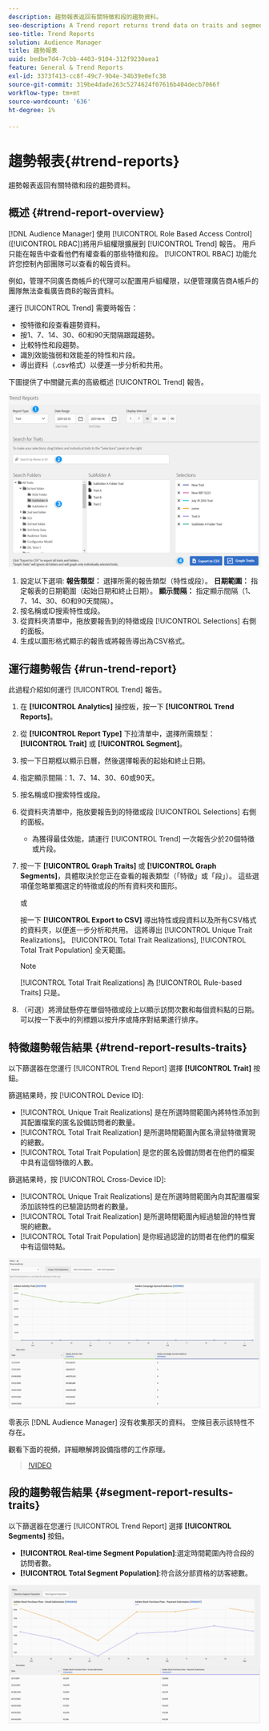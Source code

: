 ```yaml
---
description: 趨勢報表返回有關特徵和段的趨勢資料。
seo-description: A Trend report returns trend data on traits and segments.
seo-title: Trend Reports
solution: Audience Manager
title: 趨勢報表
uuid: bedbe7d4-7cbb-4403-9104-312f9230aea1
feature: General & Trend Reports
exl-id: 3373f413-cc8f-49c7-9b4e-34b39e0efc38
source-git-commit: 319be4dade263c5274624f07616b404decb7066f
workflow-type: tm+mt
source-wordcount: '636'
ht-degree: 1%

---
```


# 趨勢報表{#trend-reports}

趨勢報表返回有關特徵和段的趨勢資料。

## 概述 {#trend-report-overview}

<!-- 

c_trend_reports.xml

 -->

[!DNL Audience Manager] 使用 [!UICONTROL Role Based Access Control] ([!UICONTROL RBAC])將用戶組權限擴展到 [!UICONTROL Trend] 報告。 用戶只能在報告中查看他們有權查看的那些特徵和段。 [!UICONTROL RBAC] 功能允許您控制內部團隊可以查看的報告資料。

例如，管理不同廣告商帳戶的代理可以配置用戶組權限，以便管理廣告商A帳戶的團隊無法查看廣告商B的報告資料。

運行 [!UICONTROL Trend] 需要時報告：

* 按特徵和段查看趨勢資料。
* 按1、7、14、30、60和90天間隔跟蹤趨勢。
* 比較特性和段趨勢。
* 識別效能強弱和效能差的特性和片段。
* 導出資料（.csv格式）以便進一步分析和共用。

下圖提供了中關鍵元素的高級概述 [!UICONTROL Trend] 報告。

![](assets/trend_reports.png)

1. 設定以下選項: 
   **報告類型：** 選擇所需的報告類型（特性或段）。
   **日期範圍：** 指定報表的日期範圍（起始日期和終止日期）。
   **顯示間隔：** 指定顯示間隔（1、7、14、30、60和90天間隔）。
1. 按名稱或ID搜索特性或段。
1. 從資料夾清單中，拖放要報告到的特徵或段 [!UICONTROL Selections] 右側的面板。
1. 生成以圖形格式顯示的報告或將報告導出為CSV格式。

## 運行趨勢報告 {#run-trend-report}

此過程介紹如何運行 [!UICONTROL Trend] 報告。

<!-- 

t_working_with_trend_reports.xml

 -->

1. 在 **[!UICONTROL Analytics]** 操控板，按一下 **[!UICONTROL Trend Reports]**。
1. 從 **[!UICONTROL Report Type]** 下拉清單中，選擇所需類型： **[!UICONTROL Trait]** 或 **[!UICONTROL Segment]**。
1. 按一下日期框以顯示日曆，然後選擇報表的起始和終止日期。
1. 指定顯示間隔：1、7、14、30、60或90天。
1. 按名稱或ID搜索特性或段。
1. 從資料夾清單中，拖放要報告到的特徵或段 [!UICONTROL Selections] 右側的面板。
   * 為獲得最佳效能，請運行 [!UICONTROL Trend] 一次報告少於20個特徵或片段。
1. 按一下 **[!UICONTROL Graph Traits]** 或 **[!UICONTROL Graph Segments]**，具體取決於您正在查看的報表類型（「特徵」或「段」）。 這些選項僅忽略單獨選定的特徵或段的所有資料夾和圖形。

   或

   按一下 **[!UICONTROL Export to CSV]** 導出特性或段資料以及所有CSV格式的資料夾，以便進一步分析和共用。 這將導出 [!UICONTROL Unique Trait Realizations]。 [!UICONTROL Total Trait Realizations], [!UICONTROL Total Trait Population] 全天範圍。

   >[!NOTE]
   >
   >[!UICONTROL Total Trait Realizations] 為 [!UICONTROL Rule-based Traits] 只是。

1. （可選）將滑鼠懸停在單個特徵或段上以顯示訪問次數和每個資料點的日期。 可以按一下表中的列標題以按升序或降序對結果進行排序。

## 特徵趨勢報告結果 {#trend-report-results-traits}

以下篩選器在您運行 [!UICONTROL Trend Report] 選擇 **[!UICONTROL Trait]** 按鈕。

篩選結果時，按 [!UICONTROL Device ID]:

* [!UICONTROL Unique Trait Realizations] 是在所選時間範圍內將特性添加到其配置檔案的匿名設備訪問者的數量。
* [!UICONTROL Total Trait Realization] 是所選時間範圍內匿名滑鼠特徵實現的總數。
* [!UICONTROL Total Trait Population] 是您的匿名設備訪問者在他們的檔案中具有這個特徵的人數。

篩選結果時，按 [!UICONTROL Cross-Device ID]:

* [!UICONTROL Unique Trait Realizations] 是在所選時間範圍內向其配置檔案添加該特性的已驗證訪問者的數量。
* [!UICONTROL Total Trait Realization] 是所選時間範圍內經過驗證的特性實現的總數。
* [!UICONTROL Total Trait Population] 是你經過認證的訪問者在他們的檔案中有這個特點。

![趨勢報告特徵](assets/trend-report-traits.png)

零表示 [!DNL Audience Manager] 沒有收集那天的資料。 空條目表示該特性不存在。

觀看下面的視頻，詳細瞭解跨設備指標的工作原理。

>[!VIDEO](https://experienceleague.adobe.com/docs/audience-manager-learn/tutorials/build-and-manage-audiences/profile-merge/understanding-cross-device-metrics-in-audience-manager.html)

## 段的趨勢報告結果 {#segment-report-results-traits}

以下篩選器在您運行 [!UICONTROL Trend Report] 選擇 **[!UICONTROL Segments]** 按鈕。

* **[!UICONTROL Real-time Segment Population]**:選定時間範圍內符合段的訪問者數。
* **[!UICONTROL Total Segment Population]**:符合該分部資格的訪客總數。

![趨勢報告段](assets/trend-report-segments.png)
